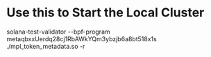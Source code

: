 # Use this to Start the Local Cluster

solana-test-validator --bpf-program metaqbxxUerdq28cj1RbAWkYQm3ybzjb6a8bt518x1s ./mpl_token_metadata.so -r
